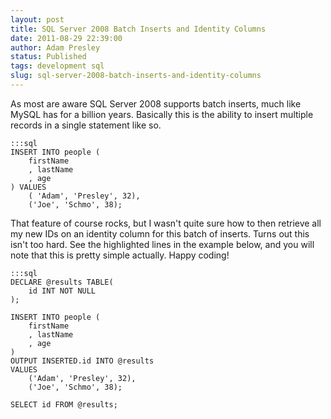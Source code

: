 ```yaml
---
layout: post
title: SQL Server 2008 Batch Inserts and Identity Columns
date: 2011-08-29 22:39:00
author: Adam Presley
status: Published
tags: development sql
slug: sql-server-2008-batch-inserts-and-identity-columns
---
```


As most are aware SQL Server 2008 supports batch inserts, much like
MySQL has for a billion years. Basically this is the ability to insert
multiple records in a single statement like so.

	:::sql
	INSERT INTO people (
		firstName
		, lastName
		, age
	) VALUES
		( 'Adam', 'Presley', 32),
		('Joe', 'Schmo', 38);

That feature of course rocks, but I wasn't quite sure how to then
retrieve all my new IDs on an identity column for this batch of inserts.
Turns out this isn't too hard. See the highlighted lines in the example
below, and you will note that this is pretty simple actually. Happy
coding!

	:::sql
	DECLARE @results TABLE(
		id INT NOT NULL
	);

	INSERT INTO people (
		firstName
		, lastName
		, age
	)
	OUTPUT INSERTED.id INTO @results
	VALUES
		('Adam', 'Presley', 32),
		('Joe', 'Schmo', 38);

	SELECT id FROM @results;
